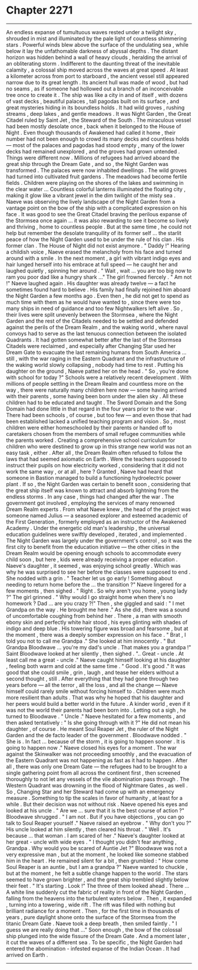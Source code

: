 
# Chapter 2271


---

An endless expanse of tumultuous waves rested under a twilight sky , shrouded in mist and illuminated by the pale light of countless shimmering stars . Powerful winds blew above the surface of the undulating sea , while below it lay the unfathomable darkness of abyssal depths .
The distant horizon was hidden behind a wall of heavy clouds , heralding the arrival of an obliterating storm .
Indifferent to the daunting threat of the inevitable calamity , a colossal ship moved across the waves at great speed . At least a kilometer across from port to starboard , the ancient vessel still appeared narrow due to its great length . Its ancient hull was made of wood , but had no seams , as if someone had hollowed out a branch of an inconceivable tree once to create it .
The ship was like a city in and of itself , with dozens of vast decks , beautiful palaces , tall pagodas built on its surface , and great mysteries hiding in its boundless holds . It had wild groves , rushing streams , deep lakes , and gentle meadows .
It was Night Garden , the Great Citadel ruled by Saint Jet , the Steward of the South .
The miraculous vessel had been mostly desolate once , back when it belonged to the House of Night . Even though thousands of Awakened had called it home , their number had not been enough to crowd its many decks and countless holds — most of the palaces and pagodas had stood empty , many of the lower decks had remained unexplored , and the groves had grown untended .
Things were different now .
Millions of refugees had arrived aboard the great ship through the Dream Gate , and so , the Night Garden was transformed .
The palaces were now inhabited dwellings . The wild groves had turned into cultivated fruit gardens . The meadows had become fertile fields . Children were playing on the shores of the lakes and swimming in the clear water ...
Countless colorful lanterns illuminated the floating city , making it glow like a vibrant jewel in the dim twilight of the misty sea .
Naeve was observing the lively landscape of the Night Garden from a vantage point on the bow of the ship with a complicated expression on his face . It was good to see the Great Citadel braving the perilous expanse of the Stormsea once again ... it was also rewarding to see it become so lively and thriving , home to countless people .
But at the same time , he could not help but remember the desolate tranquility of its former self ... the starlit peace of how the Night Garden used to be under the rule of his clan .
His former clan . The House of Night did not exist anymore .
" Daddy !"
Hearing a childish voice , Naeve erased the melancholy from his face and turned around with a smile . In the next moment , a girl with vibrant indigo eyes and hair lunged herself into his embrace at full speed — he caught her and laughed quietly , spinning her around .
" Wait , wait ... you are too big now to ram you poor dad like a hungry shark ..."
The girl frowned fiercely .
" Am not !"
Naeve laughed again .
His daughter was already twelve — a fact he sometimes found hard to believe .
His family had finally rejoined him aboard the Night Garden a few months ago . Even then , he did not get to spend as much time with them as he would have wanted to , since there were too many ships in need of guidance and too few Nightwalkers left alive .
So , their lives were split unevenly between the Stormsea , where the Night Garden and the rest of the Citadels needed to be settled and defended against the perils of the Dream Realm , and the waking world , where naval convoys had to serve as the last tenuous connection between the isolated Quadrants .
It had gotten somewhat better after the last of the Stormsea Citadels were reclaimed , and especially after Changing Star used her Dream Gate to evacuate the last remaining humans from South America ... still , with the war raging in the Eastern Quadrant and the infrastructure of the waking world slowly collapsing , nobody had time to rest .
Putting his daughter on the ground , Naeve patted her on the head .
" So , you're done with school for today ?"
Schools were a relatively recent development . With millions of people settling in the Dream Realm and countless more on the way , there were naturally many children here now — some having arrived with their parents , some having been born under the alien sky . All these children had to be educated and taught .
The Sword Domain and the Song Domain had done little in that regard in the four years prior to the war . There had been schools , of course , but too few — and even those that had been established lacked a unified teaching program and vision . So , most children were either homeschooled by their parents or handed off to caretakers chosen from the members of small refugee communities while the parents worked .
Creating a comprehensive school curriculum for children who were destined to grow up in this strange new world was not an easy task , either . After all , the Dream Realm often refused to follow the laws that had seemed axiomatic on Earth . Were the teachers supposed to instruct their pupils on how electricity worked , considering that it did not work the same way , or at all , here ?
Granted , Naeve had heard that someone in Bastion managed to build a functioning hydroelectric power plant . If so , the Night Garden was certain to benefit soon , considering that the great ship itself was known to attract and absorb lightning from the endless storms .
In any case , things had changed after the war . The government got involved , employing the services of many renowned Dream Realm experts . From what Naeve knew , the head of the project was someone named Julius — a seasoned explorer and esteemed academic of the First Generation , formerly employed as an instructor of the Awakened Academy .
Under the energetic old man's leadership , the universal education guidelines were swiftly developed , iterated , and implemented . The Night Garden was largely under the government's control , so it was the first city to benefit from the education initiative — the other cities in the Dream Realm would be opening enough schools to accommodate every child soon , but here , kids were already receiving a proper education .
Naeve's daughter , it seemed , was enjoying school greatly .
Which was why he was surprised to see her before the classes were supposed to end .
She nodded with a grin .
" Teacher let us go early ! Something about needing to return home before the ... the transition ?"
Naeve lingered for a few moments , then sighed .
" Right . So why aren't you home , young lady ?"
The girl grinned .
" Why would I go straight home when there's no homework ? Dad ... are you crazy ?!"
Then , she giggled and said :
" I met Grandpa on the way . He brought me here ."
As she did , there was a sound of uncomfortable coughing from behind her . There , a man with smooth ebony skin and perfectly white hair stood , his eyes glinting with shades of indigo and deep blue . His towering figure was broad and fearsome , but at the moment , there was a deeply somber expression on his face .
" Brat , I told you not to call me Grandpa ."
She looked at him innocently .
" But Grandpa Bloodwave ... you're my dad's uncle . That makes you a grandpa !"
Saint Bloodwave looked at her silently , then sighed .
".. Great - uncle . At least call me a great - uncle ."
Naeve caught himself looking at his daughter , feeling both warm and cold at the same time .
" Good . It's good ."
It was good that she could smile , grin , laugh , and tease her elders without a second thought , still . After everything that they had gone through two years before — all the terror , all the loss , and all the change — Naeve himself could rarely smile without forcing himself to .
Children were much more resilient than adults .
That was why he hoped that his daughter and her peers would build a better world in the future . A kinder world , even if it was not the world their parents had been born into .
Letting out a sigh , he turned to Bloodwave .
" Uncle ."
Naeve hesitated for a few moments , and then asked tentatively :
" Is she going through with it ?"
He did not mean his daughter , of course . He meant Soul Reaper Jet , the ruler of the Night Garden and the de facto leader of the government .
Bloodwave nodded .
" She is . In fact ... because of the storm , it is going to happen sooner . It is going to happen now ."
Naeve closed his eyes for a moment .
The war against the Skinwalker was not proceeding smoothly , and the evacuation of the Eastern Quadrant was not happening as fast as it had to happen . After all , there was only one Dream Gate — the refugees had to be brought to a single gathering point from all across the continent first , then screened thoroughly to not let any vessels of the vile abomination pass through .
The Western Quadrant was drowning in the flood of Nightmare Gates , as well .
So , Changing Star and her Steward had come up with an emergency measure . Something to tip the scales in favor of humanity , at least for a while .
But their decision was not without risk . Naeve opened his eyes and looked at his uncle .
" Are we ... sure that it is the best course of action ?"
Bloodwave shrugged .
" I am not . But if you have objections , you can go talk to Soul Reaper yourself ."
Naeve raised an eyebrow .
" Why don't you ?"
His uncle looked at him silently , then cleared his throat .
" Well . It's because ... that woman . I am scared of her ."
Naeve's daughter looked at her great - uncle with wide eyes .
" I thought you didn't fear anything , Grandpa . Why would you be scared of Auntie Jet ?"
Bloodwave was not a very expressive man , but at the moment , he looked like someone stabbed him in the heart .
He remained silent for a bit , then grumbled : " How come Soul Reaper is an auntie , but I am a grandpa ?"
Naeve wanted to chuckle , but at the moment , he felt a subtle change happen to the world .
The stars seemed to have grown brighter , and the great ship trembled slightly below their feet .
" It's starting . Look !"
The three of them looked ahead .
There ...
A white line suddenly cut the fabric of reality in front of the Night Garden , falling from the heavens into the turbulent waters below .
Then , it expanded , turning into a towering , wide rift .
The rift was filled with nothing but brilliant radiance for a moment . Then , for the first time in thousands of years , pure daylight shone onto the surface of the Stormsea from the titanic Dream Gate .
Naeve took a deep breath , then smiled faintly .
" I guess we are really doing that ..."
Soon enough , the bow of the colossal ship plunged into the wide fissure of the Dream Gate .
And a moment later , it cut the waves of a different sea .
To be specific , the Night Garden had entered the abomination - infested expanse of the Indian Ocean .
It had arrived on Earth .

---

